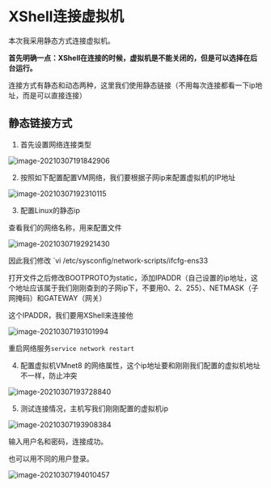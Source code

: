 # XShell连接虚拟机

本次我采用静态方式连接虚拟机。

**首先明确一点：XShell在连接的时候，虚拟机是不能关闭的，但是可以选择在后台运行。**

连接方式有静态和动态两种，这里我们使用静态链接（不用每次连接都看一下ip地址，而是可以直接连接）

## 静态链接方式

1. 首先设置网络连接类型

![image-20210307191842906](R:\GITHUB\MyNotes\_Typora\_Docs\XShell连接虚拟机.imgs\image-20210307191842906.png)

2. 按照如下配置配置VM网络，我们要根据子网ip来配置虚拟机的IP地址

![image-20210307192310115](R:\GITHUB\MyNotes\_Typora\_Docs\XShell连接虚拟机.imgs\image-20210307192310115.png)

3. 配置Linux的静态ip

查看我们的网络名称，用来配置文件

![image-20210307192921430](R:\GITHUB\MyNotes\_Typora\_Docs\XShell连接虚拟机.imgs\image-20210307192921430.png)

因此我们修改 `vi /etc/sysconfig/network-scripts/ifcfg-ens33

打开文件之后修改BOOTPROTO为static，添加IPADDR（自己设置的ip地址，这个地址应该属于我们刚刚查到的子网ip下，不要用0、2、255）、NETMASK（子网掩码）和GATEWAY（网关）

这个IPADDR，我们要用XShell来连接他

![image-20210307193101994](R:\GITHUB\MyNotes\_Typora\_Docs\XShell连接虚拟机.imgs\image-20210307193101994.png)

重启网络服务`service network restart`

4. 配置虚拟机VMnet8 的网络属性，这个ip地址要和刚刚我们配置的虚拟机地址不一样，防止冲突

![image-20210307193728840](R:\GITHUB\MyNotes\_Typora\_Docs\XShell连接虚拟机.imgs\image-20210307193728840.png)

5. 测试连接情况，主机写我们刚刚配置的虚拟机ip

![image-20210307193908384](R:\GITHUB\MyNotes\_Typora\_Docs\XShell连接虚拟机.imgs\image-20210307193908384.png)

输入用户名和密码，连接成功。

也可以用不同的用户登录。

![image-20210307194010457](R:\GITHUB\MyNotes\_Typora\_Docs\XShell连接虚拟机.imgs\image-20210307194010457.png)